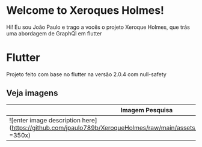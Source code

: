 # Welcome to Xeroques Holmes!

Hi! Eu sou João Paulo e trago a vocês o projeto Xeroque Holmes, que trás uma abordagem de GraphQl em flutter


# Flutter

Projeto feito com base no flutter na versão 2.0.4 com null-safety

## Veja imagens

| Imagem Pesquisa | Imagem Detalhes do usuário |
|--|--|
| ![enter image description here](https://github.com/jpaulo789b/XeroqueHolmes/raw/main/assets/Screenshot_1630307545.png =350x) | ![enter image description here](https://github.com/jpaulo789b/XeroqueHolmes/raw/main/assets/Screenshot_1630307550.png  =350x) |
